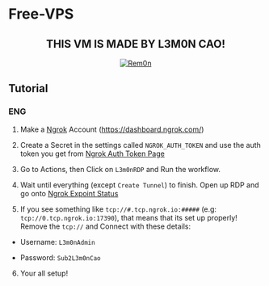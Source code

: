 # Free-VPS
<h2 align="center">
THIS VM IS MADE BY L3M0N CAO!
</h2>
<p align="center">
<a href="https://github.com/Rem0n"><img title="Rem0n" src="https://img.shields.io/badge/Github-Rem0n-yellow"></a>
</p>

## Tutorial

### ENG

1. Make a [Ngrok](https://dashboard.ngrok.com/) Account (https://dashboard.ngrok.com/)

2. Create a Secret in the settings called `NGROK_AUTH_TOKEN` and use the auth token you get from [Ngrok Auth Token Page](https://dashboard.ngrok.com/get-started/your-authtoken) 

3. Go to Actions, then Click on `L3m0nRDP` and Run the workflow.

4. Wait until everything (except `Create Tunnel`) to finish. Open up RDP and go onto [Ngrok Expoint Status](https://dashboard.ngrok.com/endpoints/status)

5. If you see something like `tcp://#.tcp.ngrok.io:#####` (e.g: `tcp://0.tcp.ngrok.io:17390`), that means that its set up properly! Remove the `tcp://` and Connect with these details:

- Username: `L3m0nAdmin` 

- Password: `Sub2L3m0nCao`

6. Your all setup!
